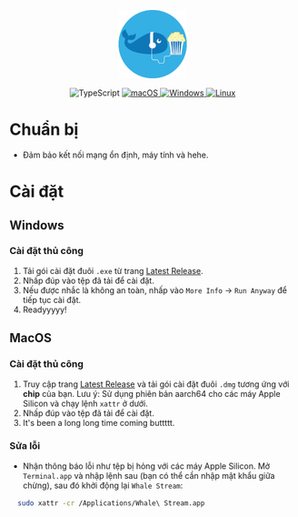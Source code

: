 <p align="center">
  <img width="120" height="120" alt="NebulaGraph Data Intelligence Suite(ngdi)" src="./src/img/icon.png">
</p>
<p align="center">
  </a>
  <!-- TypeScript Badge -->
  <img alt="TypeScript" src="https://img.shields.io/badge/-TypeScript-blue?style=flat-square&logo=typescript&logoColor=white" />

  <a href="https://github.com/yetone/openai-translator/releases" target="_blank">
    <img alt="macOS" src="https://img.shields.io/badge/-macOS-black?style=flat-square&logo=apple&logoColor=white" />
  </a>

  <a href="https://github.com/yetone/openai-translator/releases" target="_blank">
    <img alt="Windows" src="https://img.shields.io/badge/-Windows-blue?style=flat-square&logo=windows&logoColor=white" />
  </a>

  <a href="https://github.com/yetone/openai-translator/releases" target="_blank">
    <img alt="Linux" src="https://img.shields.io/badge/-Linux-yellow?style=flat-square&logo=linux&logoColor=white" />
  </a>
</p>

# Chuẩn bị

- Đảm bảo kết nối mạng ổn định, máy tính và hehe.

# Cài đặt

## Windows

### Cài đặt thủ công

1. Tải gói cài đặt đuôi `.exe` từ trang [Latest Release](https://github.com/dungxtd/whalestream/releases).
2. Nhấp đúp vào tệp đã tải để cài đặt.
3. Nếu được nhắc là không an toàn, nhấp vào `More Info` -> `Run Anyway` để tiếp tục cài đặt.
4. Readyyyyy!

## MacOS

### Cài đặt thủ công

1. Truy cập trang [Latest Release](https://github.com/dungxtd/whalestream/releases) và tải gói cài đặt đuôi `.dmg` tương ứng với <b>chip</b> của bạn. Lưu ý: Sử dụng phiên bản aarch64 cho các máy Apple Silicon và chạy lệnh `xattr` ở dưới.
2. Nhấp đúp vào tệp đã tải để cài đặt.
3. It's been a long long time coming buttttt.

### Sửa lỗi

- Nhận thông báo lỗi như tệp bị hỏng với các máy Apple Silicon. Mở `Terminal.app` và nhập lệnh sau (bạn có thể cần nhập mật khẩu giữa chừng), sau đó khởi động lại `Whale Stream`:

```sh
  sudo xattr -cr /Applications/Whale\ Stream.app
```
